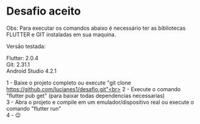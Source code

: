 # Desafio aceito

Obs: Para executar os comandos abaixo é necessário ter as bibliotecas FLUTTER e GIT instaladas em sua maquina.

Versão testada:

Flutter: 2.0.4<br>
Git: 2.31.1<br>
Android Studio 4.2.1

1 - Baixe o projeto completo ou execute "git clone https://github.com/lucianes1/desafio.git"<br>
2 - Execute o comando "flutter pub get" (para baixar todas dependencias necessarias) <br>
3 - Abra o projeto e compile em um emulador/dispositivo real ou execute o comando "flutter run"<br>
4 - 😉
